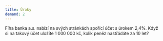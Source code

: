 ```yaml
---
title: Úroky
demand: 2
---
```


Fíha banka a.s. nabízí na svých stránkách spořící účet s úrokem 2,4%. Když si na takový účet uložíte 1 000 000 kč, kolik peněz nastřádáte za 10 let?
